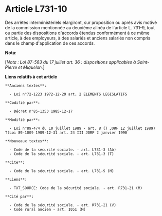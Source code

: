 # Article L731-10

Des arrêtés interministériels élargiront, sur proposition ou après avis motivé de la commission mentionnée au deuxième alinéa
de l'article L. 731-9, tout ou partie des dispositions d'accords étendus conformément à ce même article, à des employeurs, à
des salariés et anciens salariés non compris dans le champ d'application de ces accords.

**Nota:**

[*Nota : Loi 87-563 du 17 juillet art. 36 : dispositions applicables à Saint-Pierre et Miquelon.*]

**Liens relatifs à cet article**

	**Anciens textes**:

	  - Loi n°72-1223 1972-12-29 art. 2 ELEMENTS LEGISLATIFS

	**Codifié par**:

	  - Décret n°85-1353 1985-12-17

	**Modifié par**:

	  - Loi n°89-474 du 10 juillet 1989 - art. 8 () JORF 12 juillet 1989) T(Loi 89-1009 1989-12-31 art. 24 III JORF 2 janvier 1990

	**Nouveaux textes**:

	  - Code de la sécurité sociale. - art. L731-3 (Ab)
	  - Code de la sécurité sociale. - art. L731-3 (T)

	**Cite**:

	  - Code de la sécurité sociale. - art. L731-9 (M)

	**Liens**:

	  - TXT_SOURCE: Code de la sécurité sociale. - art. R731-21 (M)

	**Cité par**:

	  - Code de la sécurité sociale. - art. R731-21 (V)
	  - Code rural ancien - art. 1051 (M)

